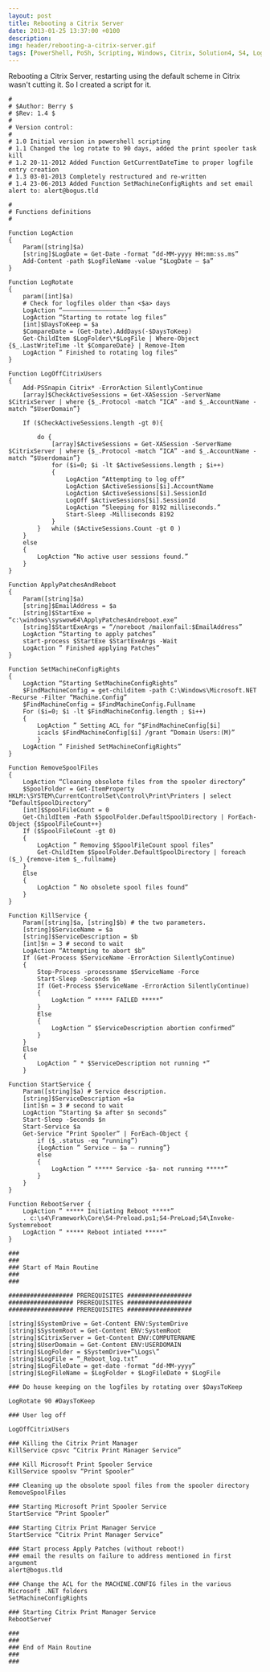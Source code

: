 ```yaml
---
layout: post
title: Rebooting a Citrix Server
date: 2013-01-25 13:37:00 +0100
description:  
img: header/rebooting-a-citrix-server.gif
tags: [PowerShell, PoSh, Scripting, Windows, Citrix, Solution4, S4, Login Consultants]
---
```

Rebooting a Citrix Server, restarting using the default scheme in Citrix wasn't cutting it. So I created a script for it.

	#
	# $Author: Berry $
	# $Rev: 1.4 $
	#
	# Version control:
	#
	# 1.0 Initial version in powershell scripting
	# 1.1 Changed the log rotate to 90 days, added the print spooler task kill
	# 1.2 20-11-2012 Added Function GetCurrentDateTime to proper logfile entry creation
	# 1.3 03-01-2013 Completely restructured and re-written
	# 1.4 23-06-2013 Added Function SetMachineConfigRights and set email alert to: alert@bogus.tld

	#
	# Functions definitions
	#

	Function LogAction
	{
		Param([string]$a)
		[string]$LogDate = Get-Date -format “dd-MM-yyyy HH:mm:ss.ms”
		Add-Content -path $LogFileName -value “$LogDate – $a”
	}

	Function LogRotate
	{
		param([int]$a)
		# Check for logfiles older than <$a> days
		LogAction “—————————————————-”
		LogAction “Starting to rotate log files”
		[int]$DaysToKeep = $a
		$CompareDate = (Get-Date).AddDays(-$DaysToKeep)
		Get-ChildItem $LogFolder\*$LogFile | Where-Object {$_.LastWriteTime -lt $CompareDate} | Remove-Item
		LogAction ” Finished to rotating log files”
	}

	Function LogOffCitrixUsers
	{
		Add-PSSnapin Citrix* -ErrorAction SilentlyContinue
		[array]$CheckActiveSessions = Get-XASession -ServerName $CitrixServer | where {$_.Protocol -match “ICA” -and $_.AccountName -match “$UserDomain”}

		If ($CheckActiveSessions.length -gt 0){

			do {
				[array]$ActiveSessions = Get-XASession -ServerName $CitrixServer | where {$_.Protocol -match “ICA” -and $_.AccountName -match “$Userdomain”}
				for ($i=0; $i -lt $ActiveSessions.length ; $i++)
				{
					LogAction “Attempting to log off”
					LogAction $ActiveSessions[$i].AccountName
					LogAction $ActiveSessions[$i].SessionId
					LogOff $ActiveSessions[$i].SessionId
					LogAction “Sleeping for 8192 milliseconds.”
					Start-Sleep -Milliseconds 8192
				}
			}	while ($ActiveSessions.Count -gt 0 )
		}
		else
		{
			LogAction “No active user sessions found.”
		}
	}

	Function ApplyPatchesAndReboot
	{
		Param([string]$a)
		[string]$EmailAddress = $a
		[string]$StartExe = “c:\windows\syswow64\ApplyPatchesAndreboot.exe”
		[string]$StartExeArgs = “/noreboot /mailonfail:$EmailAddress”
		LogAction “Starting to apply patches”
		start-process $StartExe $StartExeArgs -Wait
		LogAction ” Finished applying Patches”
	}

	Function SetMachineConfigRights
	{
		LogAction “Starting SetMachineConfigRights”
		$FindMachineConfig = get-childitem -path C:\Windows\Microsoft.NET -Recurse -Filter “Machine.Config”
		$FindMachineConfig = $FindMachineConfig.Fullname
		For ($i=0; $i -lt $FindMachineConfig.length ; $i++)
		{
			LogAction ” Setting ACL for “$FindMachineConfig[$i]
			icacls $FindMachineConfig[$i] /grant “Domain Users:(M)”
			}
		LogAction ” Finished SetMachineConfigRights”
	}

	Function RemoveSpoolFiles
	{
		LogAction “Cleaning obsolete files from the spooler directory”
		$SpoolFolder = Get-ItemProperty HKLM:\SYSTEM\CurrentControlSet\Control\Print\Printers | select “DefaultSpoolDirectory”
		[int]$SpoolFileCount = 0
		Get-ChildItem -Path $SpoolFolder.DefaultSpoolDirectory | ForEach-Object {$SpoolFileCount++}
		If ($SpoolFileCount -gt 0)
		{
			LogAction ” Removing $SpoolFileCount spool files”
			Get-ChildItem $SpoolFolder.DefaultSpoolDirectory | foreach ($_) {remove-item $_.fullname}
		}
		Else
		{
			LogAction ” No obsolete spool files found”
		}
	}

	Function KillService {
		Param([string]$a, [string]$b) # the two parameters.
		[string]$ServiceName = $a
		[string]$ServiceDescription = $b
		[int]$n = 3 # second to wait
		LogAction “Attempting to abort $b”
		If (Get-Process $ServiceName -ErrorAction SilentlyContinue)
		{
			Stop-Process -processname $ServiceName -Force
			Start-Sleep -Seconds $n
			If (Get-Process $ServiceName -ErrorAction SilentlyContinue)
			{
				LogAction ” ***** FAILED *****”
			}
			Else
			{
				LogAction ” $ServiceDescription abortion confirmed”
			}
		}
		Else
		{
			LogAction ” * $ServiceDescription not running *”
		}

	Function StartService {
		Param([string]$a) # Service description.
		[string]$ServiceDescription =$a
		[int]$n = 3 # second to wait
		LogAction “Starting $a after $n seconds”
		Start-Sleep -Seconds $n
		Start-Service $a
		Get-Service “Print Spooler” | ForEach-Object { 
			if ($_.status -eq “running”)
			{LogAction ” Service – $a – running”}
			else
			{
				LogAction ” ***** Service -$a- not running *****”
			}
		}
	}

	Function RebootServer {
		LogAction ” ***** Initiating Reboot *****”
		. c:\s4\Framework\Core\S4-Preload.ps1;S4-PreLoad;S4\Invoke-Systemreboot
		LogAction ” ***** Reboot intiated *****”
	}

	###
	###
	### Start of Main Routine
	###
	###

	################## PREREQUISITES ##################
	################## PREREQUISITES ##################
	################## PREREQUISITES ##################

	[string]$SystemDrive = Get-Content ENV:SystemDrive
	[string]$SystemRoot = Get-Content ENV:SystemRoot
	[string]$CitrixServer = Get-Content ENV:COMPUTERNAME
	[string]$UserDomain = Get-Content ENV:USERDOMAIN
	[string]$LogFolder = $SystemDrive+”\Logs\”
	[string]$LogFile = “_Reboot_log.txt”
	[string]$LogFileDate = get-date -format “dd-MM-yyyy”
	[string]$LogFileName = $LogFolder + $LogFileDate + $LogFile

	### Do house keeping on the logfiles by rotating over $DaysToKeep

	LogRotate 90 #DaysToKeep

	### User log off

	LogOffCitrixUsers

	### Killing the Citrix Print Manager
	KillService cpsvc “Citrix Print Manager Service”

	### Kill Microsoft Print Spooler Service
	KillService spoolsv “Print Spooler”

	### Cleaning up the obsolote spool files from the spooler directory
	RemoveSpoolFiles

	### Starting Microsoft Print Spooler Service
	StartService “Print Spooler”

	### Starting Citrix Print Manager Service
	StartService “Citrix Print Manager Service”

	### Start process Apply Patches (without reboot!)
	### email the results on failure to address mentioned in first argument
	alert@bogus.tld

	### Change the ACL for the MACHINE.CONFIG files in the various Microsoft .NET folders
	SetMachineConfigRights

	### Starting Citrix Print Manager Service
	RebootServer

	###
	###
	### End of Main Routine
	###
	###

